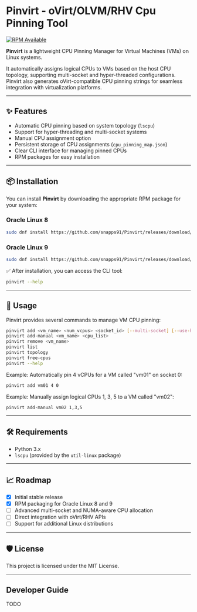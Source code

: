 # Pinvirt - oVirt/OLVM/RHV Cpu Pinning Tool

[![RPM Available](https://img.shields.io/badge/RPM-Available-brightgreen)](https://github.com/snapps91/Pinvirt/releases)

**Pinvirt** is a lightweight CPU Pinning Manager for Virtual Machines (VMs) on Linux systems.

It automatically assigns logical CPUs to VMs based on the host CPU topology, supporting multi-socket and hyper-threaded configurations.
Pinvirt also generates oVirt-compatible CPU pinning strings for seamless integration with virtualization platforms.

---

## ✨ Features

- Automatic CPU pinning based on system topology (`lscpu`)
- Support for hyper-threading and multi-socket systems
- Manual CPU assignment option
- Persistent storage of CPU assignments (`cpu_pinning_map.json`)
- Clear CLI interface for managing pinned CPUs
- RPM packages for easy installation

---

## 📦 Installation

You can install **Pinvirt** by downloading the appropriate RPM package for your system:

### Oracle Linux 8

```bash
sudo dnf install https://github.com/snapps91/Pinvirt/releases/download/v1.1.1/pinvirt-1.1.1-3.el8.noarch.rpm
```

### Oracle Linux 9

```bash
sudo dnf install https://github.com/snapps91/Pinvirt/releases/download/v1.1.1/pinvirt-1.1.1-3.el9.noarch.rpm
```

✅ After installation, you can access the CLI tool:

```bash
pinvirt --help
```

---

## 👋 Usage

Pinvirt provides several commands to manage VM CPU pinning:

```bash
pinvirt add <vm_name> <num_vcpus> <socket_id> [--multi-socket] [--use-ht]
pinvirt add-manual <vm_name> <cpu_list>
pinvirt remove <vm_name>
pinvirt list
pinvirt topology
pinvirt free-cpus
pinvirt --help
```

Example: Automatically pin 4 vCPUs for a VM called "vm01" on socket 0:

```bash
pinvirt add vm01 4 0
```

Example: Manually assign logical CPUs 1, 3, 5 to a VM called "vm02":

```bash
pinvirt add-manual vm02 1,3,5
```

---

## 🛠 Requirements

- Python 3.x
- `lscpu` (provided by the `util-linux` package)

---

## 📈 Roadmap

- [x] Initial stable release
- [x] RPM packaging for Oracle Linux 8 and 9
- [ ] Advanced multi-socket and NUMA-aware CPU allocation
- [ ] Direct integration with oVirt/RHV APIs
- [ ] Support for additional Linux distributions

---

## 🛡 License

This project is licensed under the MIT License.

---

## Developer Guide
TODO